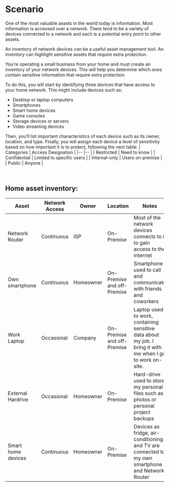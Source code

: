 # Scenario
One of the most valuable assets in the world today is information. Most information is accessed over a network. There tend to be a variety of devices connected to a network and each is a potential entry point to other assets.

An inventory of network devices can be a useful asset management tool. An inventory can highlight sensitive assets that require extra protection.

You’re operating a small business from your home and must create an inventory of your network devices. This will help you determine which ones contain sensitive information that require extra protection.

To do this, you will start by identifying three devices that have access to your home network. This might include devices such as:
- Desktop or laptop computers
- Smartphones
- Smart home devices
- Game consoles
- Storage devices or servers
- Video streaming devices

Then, you’ll list important characteristics of each device such as its owner, location, and type. Finally, you will assign each device a level of sensitivity based on how important it is to protect, following the next table:
| Categories | Access Designation |
|--          |--                  |
| Restricted    | Need to know              |
| Confidential  | Limited to specific users |
| Internal-only | Users on-premise          |
| Public        | Anyone                    |

<br>

## Home asset inventory:

| Asset |  Network Access | Owner | Location | Notes | Sensitivity |
|--     |--               |--     |--        |--     |--           |
| Network Router | Continuous | ISP | On-Premise | Most of the network devices connects to it to gain access to the internet | Confidential |
| Own smartphone | Continuous | Homeowner | On-Premise and off-Premise | Smartphone used to call and communicate with friends and coworkers | Restricted |
| Work Laptop | Occasional | Company | On-Premise and off-Premise | Laptop used to work, containing sensitive data about my job. I bring it with me when I go to work on-site. | Confidential |
| External Hardrive | Occasional | Homeowner | On-Premise | Hard-drive used to store my personal files such as photos or personal project backups | Restricted |
| Smart home devices | Continuous | Homeowner | On-Premise | Devices as fridge, air-conditioning and TV are connected to my own smartphone and Network Router | Internal-only |